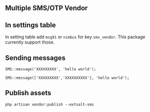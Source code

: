 ## Multiple SMS/OTP Vendor

## In settings table
  In setting table add `msg91` or `nimbus` for key `sms_vendor`. This package currently support those.

## Sending messages
    SMS::message('XXXXXXXXX', 'hello world');

    SMS::message(['XXXXXXXXX','XXXXXXXXXX'], 'hello world');


## Publish assets
    php artisan vendor:publish --extsalt-sms
